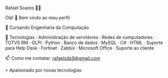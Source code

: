 Rafael Soares 👨‍💻

Olá! 👋 Bem vindo ao meu perfil

🔭 Cursando Engenharia da Computação

🌱 Tecnologias : Administração de servidores · Redes de computadores · TOTVS RM · GLPI · Python · Banco de dados · MySQL · C# · HTML · Suporte para Help Desk · Fortinet · Zabbix · Microsoft Office · Suporte ao cliente 

📫 Como me contatar: rafaelsds9@gmail.com

⚡ Apaixonado por novas tecnologias

